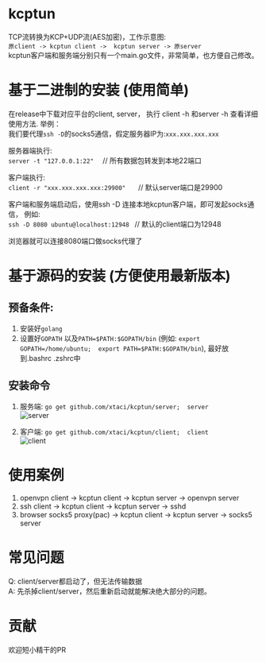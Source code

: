 # kcptun
TCP流转换为KCP+UDP流(AES加密)，工作示意图:         
```原client -> kcptun client ->  kcptun server -> 原server```        
kcptun客户端和服务端分别只有一个main.go文件，非常简单，也方便自己修改。      

# 基于二进制的安装 (使用简单)
在release中下载对应平台的client, server， 执行 client -h 和server -h 查看详细使用方法. 举例：            
我们要代理```ssh -D```的socks5通信，假定服务器IP为:```xxx.xxx.xxx.xxx```

服务器端执行:     
```server -t "127.0.0.1:22"  ```     // 所有数据包转发到本地22端口           

客户端执行:          
```client -r "xxx.xxx.xxx.xxx:29900"   ```    // 默认server端口是29900           

客户端和服务端启动后，使用ssh -D 连接本地kcptun客户端，即可发起socks通信， 例如:             
```ssh -D 8080 ubuntu@localhost:12948 ```     // 默认的client端口为12948    

浏览器就可以连接8080端口做socks代理了

# 基于源码的安装  (方便使用最新版本)
## 预备条件:       
1. 安装好```golang```       
2. 设置好```GOPATH```  以及```PATH=$PATH:$GOPATH/bin``` (例如: ```export GOPATH=/home/ubuntu;  export PATH=$PATH:$GOPATH/bin```), 最好放到.bashrc .zshrc中 

## 安装命令
1. 服务端: ```go get github.com/xtaci/kcptun/server;  server```        
![server](server.gif)      

2. 客户端: ```go get github.com/xtaci/kcptun/client;  client```      
![client](client.gif)    


# 使用案例
1. openvpn client -> kcptun client -> kcptun server -> openvpn server
2. ssh client -> kcptun client -> kcptun server -> sshd
2. browser socks5 proxy(pac) -> kcptun client -> kcptun server -> socks5 server

# 常见问题
Q: client/server都启动了，但无法传输数据        
A: 先杀掉client/server，然后重新启动就能解决绝大部分的问题。      

# 贡献
欢迎短小精干的PR

